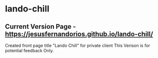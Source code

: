 # lando-chill

## Current Version Page - https://jesusfernandorios.github.io/lando-chill/

Created front page title "Lando Chill" for private client
This Verison is for potential feedback Only.